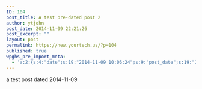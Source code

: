 ```yaml
---
ID: 104
post_title: A test pre-dated post 2
author: ytjohn
post_date: 2014-11-09 22:21:26
post_excerpt: ""
layout: post
permalink: https://new.yourtech.us/?p=104
published: true
wpghs_pre_import_meta:
  - 'a:2:{s:4:"date";s:19:"2014-11-09 10:06:24";s:9:"post_date";s:19:"2014-11-09 10:06:24";}'
---
```

a test post dated 2014-11-09